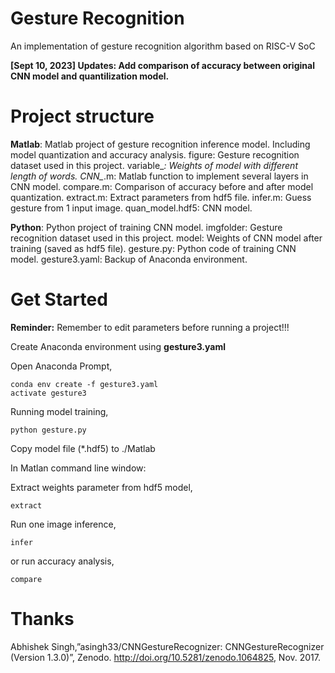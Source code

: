 # Gesture Recognition
 An implementation of gesture recognition algorithm based on RISC-V SoC

**\[Sept 10, 2023\] Updates: Add comparison of accuracy between original CNN model and quantilization model.**

# Project structure
**Matlab**: Matlab project of gesture recognition inference model. Including model quantization and accuracy analysis.
figure: Gesture recognition dataset used in this project.
variable_*: Weights of model with different length of words.
CNN_*.m: Matlab function to implement several layers in CNN model.
compare.m: Comparison of accuracy before and after model quantization.
extract.m: Extract parameters from hdf5 file.
infer.m: Guess gesture from 1 input image.
quan_model.hdf5: CNN model.

**Python**: Python project of training CNN model.
imgfolder: Gesture recognition dataset used in this project. 
model: Weights of CNN model after training (saved as hdf5 file).
gesture.py: Python code of training CNN model.
gesture3.yaml: Backup of Anaconda environment.

# Get Started
**Reminder:** Remember to edit parameters before running a project!!!

Create Anaconda environment using **gesture3.yaml**

Open Anaconda Prompt,
```Shell
conda env create -f gesture3.yaml
activate gesture3
```

Running model training,
```Shell
python gesture.py
```

Copy model file (*.hdf5) to ./Matlab

In Matlan command line window:

Extract weights parameter from hdf5 model,
```Shell
extract
```

Run one image inference,
```Shell
infer
```
or run accuracy analysis,
```Shell
compare
```

# Thanks
Abhishek Singh,”asingh33/CNNGestureRecognizer: CNNGestureRecognizer (Version 1.3.0)”, Zenodo. http://doi.org/10.5281/zenodo.1064825, Nov. 2017. 
